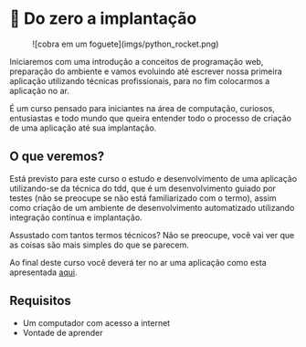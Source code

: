 # 🚀 Do zero a implantação

<figure markdown>
  ![cobra em um foguete](imgs/python_rocket.png)
  <figcaption></figcaption>
</figure>


Iniciaremos com uma introdução a conceitos de programação web, preparação do ambiente e vamos evoluindo até escrever nossa primeira aplicação utilizando técnicas profissionais, para no fim colocarmos a aplicação no ar.

É um curso pensado para iniciantes na área de computação, curiosos, entusiastas e todo mundo que queira entender todo o processo de criação de uma aplicação até sua implantação.

## O que veremos?

Está previsto para este curso o estudo e desenvolvimento de uma aplicação utilizando-se da técnica do tdd, que é um desenvolvimento guiado por testes (não se preocupe se não está familiarizado com o termo), assim como criação de um ambiente de desenvolvimento automatizado utilizando integração contínua e implantação.

Assustado com tantos termos técnicos? Não se preocupe, você vai ver que as coisas são mais simples do que se parecem.

Ao final deste curso você deverá ter no ar uma aplicação como esta apresentada [aqui](https://gerenciador-tarefas-gabarito.onrender.com/docs).

## Requisitos

- Um computador com acesso a internet
- Vontade de aprender
